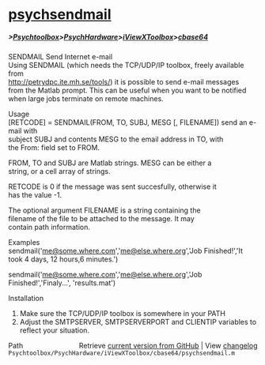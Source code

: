 # [psychsendmail](psychsendmail)
##### >[Psychtoolbox](Psychtoolbox)>[PsychHardware](PsychHardware)>[iViewXToolbox](iViewXToolbox)>[cbase64](cbase64)

SENDMAIL Send Internet e-mail  
  Using SENDMAIL (which needs the TCP/UDP/IP toolbox, freely available from  
  http://petrydpc.ite.mh.se/tools/) it is possible to send e-mail messages  
  from the Matlab prompt. This can be useful when you want to be notified  
  when large jobs terminate on remote machines.  
  
Usage  
  [RETCODE] = SENDMAIL(FROM, TO, SUBJ, MESG [, FILENAME]) send an e-mail with  
  subject SUBJ and contents MESG to the email address in TO, with  
  the From: field set to FROM.  
  
  FROM, TO and SUBJ are Matlab strings. MESG can be either a  
  string, or a cell array of strings.  
  
  RETCODE is 0 if the message was sent succesfully, otherwise it  
  has the value -1.  
  
  The optional argument FILENAME is a string containing the  
  filename of the file to be attached to the message. It may  
  contain path information.  
  
Examples  
  sendmail('me@some.where.com','me@else.where.org','Job Finished!','It took 4 days, 12 hours,6 minutes.')  
  
  sendmail('me@some.where.com','me@else.where.org','Job Finished!','Finaly...', 'results.mat')  
  
Installation  
  1. Make sure the TCP/UDP/IP toolbox is somewhere in your PATH  
  2. Adjust the SMTPSERVER, SMTPSERVERPORT and CLIENTIP variables to reflect your situation.  




<div class="code_header" style="text-align:right;">
  <span style="float:left;">Path&nbsp;&nbsp;</span> <span class="counter">Retrieve <a href=
  "https://raw.github.com/Psychtoolbox-3/Psychtoolbox-3/beta/Psychtoolbox/PsychHardware/iViewXToolbox/cbase64/psychsendmail.m">current version from GitHub</a> | View <a href=
  "https://github.com/Psychtoolbox-3/Psychtoolbox-3/commits/beta/Psychtoolbox/PsychHardware/iViewXToolbox/cbase64/psychsendmail.m">changelog</a></span>
</div>
<div class="code">
  <code>Psychtoolbox/PsychHardware/iViewXToolbox/cbase64/psychsendmail.m</code>
</div>

